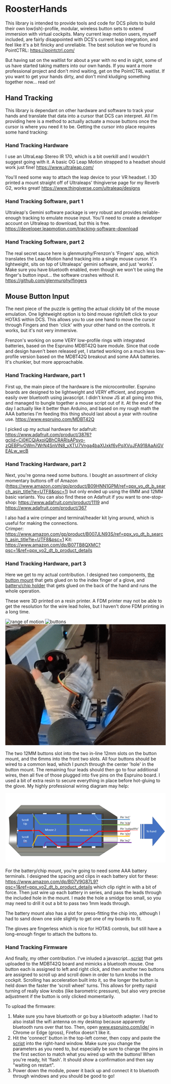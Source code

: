# RoosterHands

This library is intended to provide tools and code for DCS pilots to build their own low(ish)-profile, modular, wireless button sets to extend immersion with virtual cockpits.  Many current leap motion users, myself included, are fairly disappointed with DCS's current leap integration, and feel like it's a bit finicky and unreliable.  The best solution we've found is PointCTRL:
https://pointctrl.com/

But having sat on the waitlist for about a year with no end in sight, some of us have started taking matters into our own hands.  If you want a more professional project and don't mind waiting, get on the PointCTRL waitlist.  If you want to get your hands dirty, and don't mind kludging something together now... read on!

## Hand Tracking
This library is dependant on other hardware and software to track your hands and translate that data into a cursor that DCS can interpret.  All I'm providing here is a method to actually actuate a mouse buttons once the cursor is where you need it to be.  Getting the cursor into place requires some hand tracking:

### Hand Tracking Hardware
I use an UltraLeap Stereo IR 170, which is a bit overkill and I wouldn't suggest going with it.  A basic OG Leap Motion strapped to a headset should work just fine!
https://www.ultraleap.com/ 

You'll need some way to attach the leap device to your VR headset.  I 3D printed a mount straight off of Ultraleaps' thingiverse page for my Reverb G2, works great!
https://www.thingiverse.com/ultraleap/designs

### Hand Tracking Software, part 1
Ultraleap's Gemini software package is very robust and provides reliable-enough tracking to emulate mouse input.  You'll need to create a developer account on Ultraleap to download, but this is free.
https://developer.leapmotion.com/tracking-software-download

### Hand Tracking Software, part 2
The real secret sauce here is glenmurphy/Frenzon's 'Fingers' app, which translates the Leap Motion hand tracking into a single mouse cursor. It's lightweight, sits on top of Ultraleaps' gemini software, and just 'works'.  Make sure you have bluetooth enabled, even though we won't be using the finger's button input... the software crashes without it.
https://github.com/glenmurphy/fingers

## Mouse Button Input
The next piece of the puzzle is getting the actual clickity bit of the mouse emulation.  One lightweight option is to bind mouse right/left click to your HOTAS within DCS.  This allows you to use one hand to move the cursor through Fingers and then 'click' with your other hand on the controls.  It works, but it's not very immersive.  

Frenzon's working on some VERY low-profile rings with integrated batteries, based on the Espruino MDBT42Q bare module.  Since that code and design haven't been released yet, I started working on a much less low-profile version based on the MDBT42Q breakout and some AAA batteries.  It's chunkier, but more approachable.  

### Hand Tracking Hardware, part 1
First up, the main piece of the hardware is the microcontroller.  Espruino boards are designed to be lightweight and VERY efficient, and program easily over bluetooth using javascript.  I didn't know JS at all going into this, and managed to bungle together a mouse script out of it.  At the end of the day I actually like it better than Arduino, and based on my rough math the AAA batteries I'm feeding this thing should last about a year with routine use.
https://www.espruino.com/MDBT42Q

I picked up my actual hardware for adafruit: https://www.adafruit.com/product/3876?gclid=Cj0KCQiAxoiQBhCRARIsAPsvo-zQEBPivOWm7WrN4SnVlN8_yXTU7Vnga4baXUxkf6yPqXVuJFA918AaAiGVEALw_wcB

### Hand Tracking Hardware, part 2
Next, you're gonna need some buttons.  I bought an assortment of clicky momentary buttons off of Amazon (https://www.amazon.com/gp/product/B09HNN1GPM/ref=ppx_yo_dt_b_search_asin_title?ie=UTF8&psc=1) but only ended up using the 6MM and 12MM basic variants.  You can also find these on Adafruit if you want to one-stop-shop: https://www.adafruit.com/product/1119 and https://www.adafruit.com/product/367

I also had a wire crimper and terminal/header kit lying around, which is useful for making the connections.  
Crimper: https://www.amazon.com/gp/product/B007JLN93S/ref=ppx_yo_dt_b_search_asin_title?ie=UTF8&psc=1
Kit: https://www.amazon.com/dp/B07TB8QXMC?psc=1&ref=ppx_yo2_dt_b_product_details

### Hand Tracking Hardware, part 3
Here we get to my actual contribution.  I designed two components, [the button mount](https://github.com/Sielu-Rooster/RoosterHands/blob/main/designs/FingerBase%20V3.stl) that gets glued on to the index finger of a glove, and [battery/chip holder](https://github.com/Sielu-Rooster/RoosterHands/blob/main/designs/ChipBase%20AAA%20V2.stl) that gets glued on the back of the hand and runs the whole operation.

These were 3D printed on a resin printer.  A FDM printer may not be able to get the resolution for the wire lead holes, but I haven't done FDM printing in a long time.

![range of motion](https://github.com/Sielu-Rooster/RoosterHands/blob/main/pictures/PXL_20220209_000744302._exported_stabilized_1644365386516.gif)
![buttons](https://github.com/Sielu-Rooster/RoosterHands/blob/main/pictures/PXL_20220209_000836399._exported_stabilized_1644365351093.gif)
![clearance](https://github.com/Sielu-Rooster/RoosterHands/blob/main/pictures/PXL_20220209_000612267._exported_stabilized_1644365400455.gif)

The two 12MM buttons slot into the two in-line 12mm slots on the button mount, and the 6mms into the front two slots. All four buttons should be wired to a common lead, which I punch through the center 'hole' in the button mount.  The remaining four leads should then go to four additional wires, then all five of those plugged into five pins on the Espruino board.  I used a bit of extra resin to secure everything in place before hot-gluing to the glove.  My highly professional wiring diagram may help:

![much professional](https://github.com/Sielu-Rooster/RoosterHands/blob/main/pictures/wiringDiagram.png)

For the battery/chip mount, you're going to need some AAA battery terminals.  I designed the spacing and clips in each battery slot for these: https://www.amazon.com/dp/B07V9G87L9?psc=1&ref=ppx_yo2_dt_b_product_details which clip right in with a bit of force.  Then just wire up each battery in series, and pass the leads through the included hole in the mount.  I made the hole a smidge too small, so you may need to drill it out a bit to pass two 1mm leads through.  

The battery mount also has a slot for press-fitting the chip into, although I had to sand down one side slightly to get one of my boards to fit.

The gloves are fingerless which is nice for HOTAS controls, but still have a long-enough finger to attach the buttons to.  

### Hand Tracking Firmware
And finally, my other contribution.  I've inluded a javascript...[script](https://github.com/Sielu-Rooster/RoosterHands/blob/main/javascript/roosterMouse_v07.js) that gets uploaded to the MDBT42Q board and mimicks a bluetooth mouse.  One button each is assigned to left and right click, and then another two buttons are assigned to scroll up and scroll down in order to turn knobs in the cockpit.  Scrolling has acceleration built into it, so the longer the button is held down the faster the 'scroll wheel' turns.  This allows for pretty rapid turning of really slow knobs (like barometric pressure), but also very precise adjustment if the button is only clicked momentarily.  

To upload the firmware:
1. Make sure you have bluetooth or go buy a bluetooth adapter.  I had to also install the wifi antenna on my desktop because apparently bluetooth runs over that too.  Then, open www.espruino.com/ide/ in Chrome or Edge (gross), Firefox doesn't like it.  
2. Hit the 'connect' button in the top-left corner, then copy and paste the [script](https://github.com/Sielu-Rooster/RoosterHands/blob/main/javascript/roosterMouse_v07.js) into the right-hand window.  Make sure you change the parameters as you need to, but especially be sure to change the pins in the first section to match what you wired up with the buttons! When you're ready, hit 'flash'.  It should show a confirmation and then say "waiting on restart".  
3. Power down the module, power it back up and connect it to bluetooth through windows and you should be good to go!  
